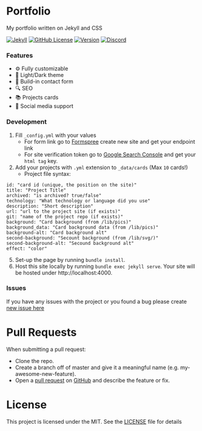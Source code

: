 # Portfolio
My portfolio written on Jekyll and CSS

[![Jekyll](https://img.shields.io/github/workflow/status/igorkowalczyk/igorkowalczyk.github.io/Jekyll?style=flat-square&logo=github&color=%2334D058)](https://igorkowalczyk.github.io)
[![GitHub License](https://img.shields.io/github/license/igorkowalczyk/blog?color=%2334D058&logo=github&style=flat-square)](https://igorkowalczyk.github.io/license.txt)
[![Version](https://img.shields.io/github/v/release/igorkowalczyk/igorkowalczyk.github.io?color=%2334D058&logo=github&style=flat-square)](https://github.com/igorkowalczyk/igorkowalczyk.github.io/releases)
[![Discord](https://img.shields.io/discord/666599184844980224?color=%2334D058&logo=discord&style=flat-square&logoColor=7289da)](https://igorkowalczyk.github.io/majobot/server)

### Features
 - ⚙️ Fully customizable
 - 🌆 Light/Dark theme
 - 📝 Build-in contact form
 - 🔍 SEO
 - 📚 Projects cards
 - 💯 Social media support

### Development
1. Fill `_config.yml` with your values
    * For form link go to [Formspree](https://formspree.io) create new site and get your endpoint link
    * For site verification token go to [Google Search Console](https://search.google.com/search-console) and get your `html tag` key.
2. Add your projects with `.yml` extension to `_data/cards` (Max `10` cards!)
     * Project file syntax:
```
id: "card id (unique, the position on the site)"
title: "Project Title"
archived: "is archived? true/false"
technology: "What technology or language did you use"
description: "Short description"
url: "url to the project site (if exists)"
git: "name of the project repo (if exists)"
background: "Card background (from /lib/pics)"
background_data: "Card background data (from /lib/pics)"
background-alt: "Card background alt"
second-background: "Secount background (from /lib/svg/)"
second-background-alt: "Secound background alt"
effect: "color"
```
5. Set-up the page by running `bundle install`.
6. Host this site locally by running `bundle exec jekyll serve`. Your site will be hosted under http://localhost:4000.

### Issues
If you have any issues with the project or you found a bug please create [new issue here](https://github.com/igorkowalczyk/igorkowalczyk.github.io/issues)


# Pull Requests
When submitting a pull request:

- Clone the repo.
- Create a branch off of master and give it a meaningful name (e.g. my-awesome-new-feature).
- Open a [pull request](https://github.com/igorkowalczyk/igorkwalczyk.github.io/pulls) on [GitHub](https://github.com) and describe the feature or fix.

# License
This project is licensed under the MIT. See the [LICENSE](https://github.com/igorkowalczyk/igorkwalczyk.github.io/blob/master/license.md) file for details
